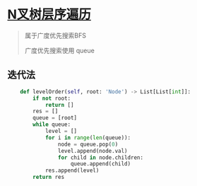 # [N叉树层序遍历](https://leetcode-cn.com/problems/n-ary-tree-level-order-traversal/)

> 属于广度优先搜索BFS
>
> 广度优先搜索使用 queue

## 迭代法

```python
    def levelOrder(self, root: 'Node') -> List[List[int]]:
        if not root:
            return []
        res = []
        queue = [root]
        while queue:
            level = []
            for i in range(len(queue)):
                node = queue.pop(0)
                level.append(node.val)
                for child in node.children:
                    queue.append(child)
            res.append(level)
        return res
```

